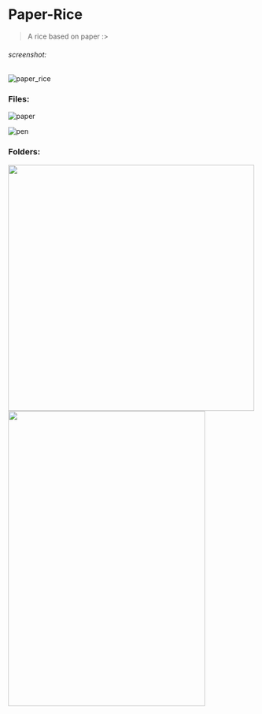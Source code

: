 # Paper-Rice
> A rice based on paper :>

###### screenshot:
![paper_rice](https://user-images.githubusercontent.com/80240062/172292292-221c775b-4054-40fc-a715-15322941d7be.jpg)


### Files: 
![paper](https://user-images.githubusercontent.com/80240062/172292325-a0d9ebdd-eff8-4691-88fd-e7a02bfeaaf9.jpg)

![pen](https://user-images.githubusercontent.com/80240062/172292507-3846c071-2146-488f-9eb6-6ed4b6921ec7.jpg)

### Folders:
<img src="https://i.ibb.co/Y0DyvBz/folder-1.jpg" width=500 height=500 placeholder="home"> <img src="https://i.ibb.co/yRVGSR8/folder-2.jpg" width=400 height=600 placeholder="homework">
